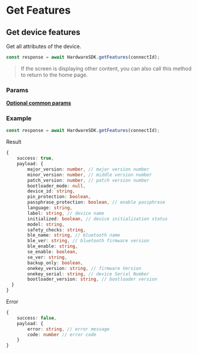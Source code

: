 # Get Features

## Get device features

Get all attributes of the device.

```typescript
const response = await HardwareSDK.getFeatures(connectId);
```

> If the screen is displaying other content, you can also call this method to return to the home page.

### Params

[**Optional common params**](../common-params.md)

### Example

```typescript
const response = await HardwareSDK.getFeatures(connectId);
```

Result

```typescript
{
    success: true,
    payload: {
        major_version: number, // major version number
        minor_version: number, // middle version number
        patch_version: number, // patch version number
        bootloader_mode: null,
        device_id: string,
        pin_protection: boolean,
        passphrase_protection: boolean, // enable passphrase
        language: string,
        label: string, // device name
        initialized: boolean, // device initialization status
        model: string,
        safety_checks: string,
        ble_name: string, // bluetooth name
        ble_ver: string, // bluetooth firmware version
        ble_enable: string,
        se_enable: boolean,
        se_ver: string,
        backup_only: boolean,
        onekey_version: string, // firmware Version
        onekey_serial: string, // device Serial Number
        bootloader_version: string, // bootloader version
  }
}
```

Error

```typescript
{
    success: false,
    payload: {
        error: string, // error message
        code: number // error code
    }
}
```

